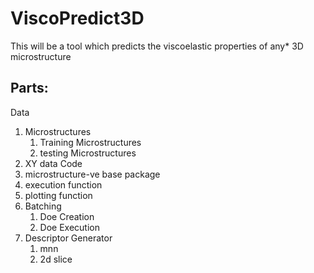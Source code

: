 # ViscoPredict3D
This will be a tool which predicts the viscoelastic properties of any* 3D microstructure
## Parts:
Data
1. Microstructures
    1. Training Microstructures
    2. testing Microstructures
2. XY data
Code
1. microstructure-ve base package
2. execution function
3. plotting function
4. Batching
    1. Doe Creation
    2. Doe Execution
5. Descriptor Generator
    1. mnn
    2. 2d slice
   
